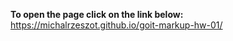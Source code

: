 <strong>To open the page click on the link below:</strong><br>
https://michalrzeszot.github.io/goit-markup-hw-01/
